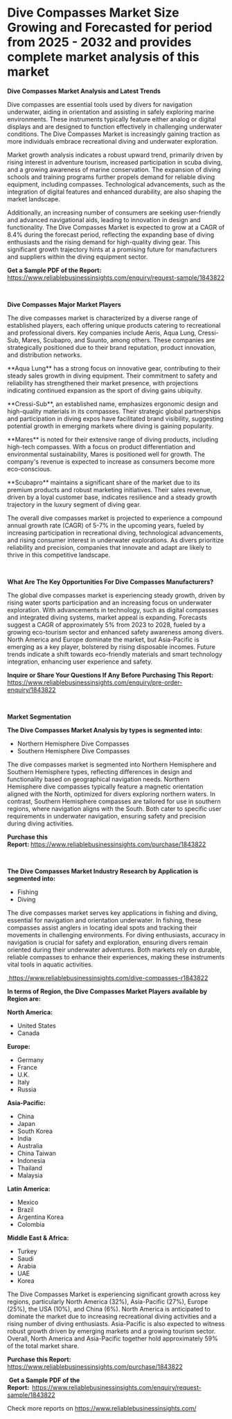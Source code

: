 <p><h1>Dive Compasses Market Size Growing and Forecasted for period from 2025 - 2032 and provides complete market analysis of this market</h1></p><p><strong>Dive Compasses Market Analysis and Latest Trends</strong></p>
<p><p>Dive compasses are essential tools used by divers for navigation underwater, aiding in orientation and assisting in safely exploring marine environments. These instruments typically feature either analog or digital displays and are designed to function effectively in challenging underwater conditions. The Dive Compasses Market is increasingly gaining traction as more individuals embrace recreational diving and underwater exploration.</p><p>Market growth analysis indicates a robust upward trend, primarily driven by rising interest in adventure tourism, increased participation in scuba diving, and a growing awareness of marine conservation. The expansion of diving schools and training programs further propels demand for reliable diving equipment, including compasses. Technological advancements, such as the integration of digital features and enhanced durability, are also shaping the market landscape.</p><p>Additionally, an increasing number of consumers are seeking user-friendly and advanced navigational aids, leading to innovation in design and functionality. The Dive Compasses Market is expected to grow at a CAGR of 8.4% during the forecast period, reflecting the expanding base of diving enthusiasts and the rising demand for high-quality diving gear. This significant growth trajectory hints at a promising future for manufacturers and suppliers within the diving equipment sector.</p></p>
<p><strong>Get a Sample PDF of the Report:&nbsp;</strong> <a href="https://www.reliablebusinessinsights.com/enquiry/request-sample/1843822?utm_campaign=1837&utm_medium=2&utm_source=Github&utm_content=ia&utm_term=06022025&utm_id=dive-compasses">https://www.reliablebusinessinsights.com/enquiry/request-sample/1843822</a></p>
<p>&nbsp;</p>
<p><strong>Dive Compasses Major Market Players</strong></p>
<p><p>The dive compasses market is characterized by a diverse range of established players, each offering unique products catering to recreational and professional divers. Key companies include Aeris, Aqua Lung, Cressi-Sub, Mares, Scubapro, and Suunto, among others. These companies are strategically positioned due to their brand reputation, product innovation, and distribution networks.</p><p>**Aqua Lung** has a strong focus on innovative gear, contributing to their steady sales growth in diving equipment. Their commitment to safety and reliability has strengthened their market presence, with projections indicating continued expansion as the sport of diving gains ubiquity.</p><p>**Cressi-Sub**, an established name, emphasizes ergonomic design and high-quality materials in its compasses. Their strategic global partnerships and participation in diving expos have facilitated brand visibility, suggesting potential growth in emerging markets where diving is gaining popularity.</p><p>**Mares** is noted for their extensive range of diving products, including high-tech compasses. With a focus on product differentiation and environmental sustainability, Mares is positioned well for growth. The company's revenue is expected to increase as consumers become more eco-conscious.</p><p>**Scubapro** maintains a significant share of the market due to its premium products and robust marketing initiatives. Their sales revenue, driven by a loyal customer base, indicates resilience and a steady growth trajectory in the luxury segment of diving gear.</p><p>The overall dive compasses market is projected to experience a compound annual growth rate (CAGR) of 5-7% in the upcoming years, fueled by increasing participation in recreational diving, technological advancements, and rising consumer interest in underwater explorations. As divers prioritize reliability and precision, companies that innovate and adapt are likely to thrive in this competitive landscape.</p></p>
<p>&nbsp;</p>
<p><strong>What Are The Key Opportunities For Dive Compasses Manufacturers?</strong></p>
<p><p>The global dive compasses market is experiencing steady growth, driven by rising water sports participation and an increasing focus on underwater exploration. With advancements in technology, such as digital compasses and integrated diving systems, market appeal is expanding. Forecasts suggest a CAGR of approximately 5% from 2023 to 2028, fueled by a growing eco-tourism sector and enhanced safety awareness among divers. North America and Europe dominate the market, but Asia-Pacific is emerging as a key player, bolstered by rising disposable incomes. Future trends indicate a shift towards eco-friendly materials and smart technology integration, enhancing user experience and safety.</p></p>
<p><strong>Inquire or Share Your Questions If Any Before Purchasing This Report:</strong> <a href="https://www.reliablebusinessinsights.com/enquiry/pre-order-enquiry/1843822?utm_campaign=1837&utm_medium=2&utm_source=Github&utm_content=ia&utm_term=06022025&utm_id=dive-compasses">https://www.reliablebusinessinsights.com/enquiry/pre-order-enquiry/1843822</a></p>
<p>&nbsp;</p>
<p><strong>Market Segmentation</strong></p>
<p><strong>The Dive Compasses Market Analysis by types is segmented into:</strong></p>
<p><ul><li>Northern Hemisphere Dive Compasses</li><li>Southern Hemisphere Dive Compasses</li></ul></p>
<p><p>The dive compasses market is segmented into Northern Hemisphere and Southern Hemisphere types, reflecting differences in design and functionality based on geographical navigation needs. Northern Hemisphere dive compasses typically feature a magnetic orientation aligned with the North, optimized for divers exploring northern waters. In contrast, Southern Hemisphere compasses are tailored for use in southern regions, where navigation aligns with the South. Both cater to specific user requirements in underwater navigation, ensuring safety and precision during diving activities.</p></p>
<p><strong>Purchase this Report:&nbsp;</strong><a href="https://www.reliablebusinessinsights.com/purchase/1843822?utm_campaign=1837&utm_medium=2&utm_source=Github&utm_content=ia&utm_term=06022025&utm_id=dive-compasses">https://www.reliablebusinessinsights.com/purchase/1843822</a></p>
<p>&nbsp;</p>
<p><strong>The Dive Compasses Market Industry Research by Application is segmented into:</strong></p>
<p><ul><li>Fishing</li><li>Diving</li></ul></p>
<p><p>The dive compasses market serves key applications in fishing and diving, essential for navigation and orientation underwater. In fishing, these compasses assist anglers in locating ideal spots and tracking their movements in challenging environments. For diving enthusiasts, accuracy in navigation is crucial for safety and exploration, ensuring divers remain oriented during their underwater adventures. Both markets rely on durable, reliable compasses to enhance their experiences, making these instruments vital tools in aquatic activities.</p></p>
<p><a href="https://www.reliablebusinessinsights.com/dive-compasses-r1843822?utm_campaign=1837&utm_medium=2&utm_source=Github&utm_content=ia&utm_term=06022025&utm_id=dive-compasses">&nbsp;https://www.reliablebusinessinsights.com/dive-compasses-r1843822</a></p>
<p><strong>In terms of Region, the Dive Compasses Market Players available by Region are:</strong></p>
<p>
    <p> <strong> North America: </strong>
        <ul>
            <li>United States</li>
            <li>Canada</li>
        </ul>
        </p> 
    <p> <strong> Europe: </strong>
        <ul>
            <li>Germany</li>
            <li>France</li>
            <li>U.K.</li>
            <li>Italy</li>
            <li>Russia</li>
        </ul>
        </p> 
    <p> <strong> Asia-Pacific: </strong>
        <ul>
            <li>China</li>
            <li>Japan</li>
            <li>South Korea</li>
            <li>India</li>
            <li>Australia</li>
            <li>China Taiwan</li>
            <li>Indonesia</li>
            <li>Thailand</li>
            <li>Malaysia</li>
        </ul>
        </p> 
    <p> <strong> Latin America: </strong>
        <ul>
            <li>Mexico</li>
            <li>Brazil</li>
            <li>Argentina Korea</li>
            <li>Colombia</li>
        </ul>
        </p> 
    <p> <strong> Middle East & Africa: </strong>
        <ul>
            <li>Turkey</li>
            <li>Saudi</li>
            <li>Arabia</li>
            <li>UAE</li>
            <li>Korea</li>
        </ul>
    </p>
    </p>
<p><p>The Dive Compasses Market is experiencing significant growth across key regions, particularly North America (32%), Asia-Pacific (27%), Europe (25%), the USA (10%), and China (6%). North America is anticipated to dominate the market due to increasing recreational diving activities and a rising number of diving enthusiasts. Asia-Pacific is also expected to witness robust growth driven by emerging markets and a growing tourism sector. Overall, North America and Asia-Pacific together hold approximately 59% of the total market share.</p></p>
<p><strong>Purchase this Report: </strong><a href="https://www.reliablebusinessinsights.com/purchase/1843822?utm_campaign=1837&utm_medium=2&utm_source=Github&utm_content=ia&utm_term=06022025&utm_id=dive-compasses">https://www.reliablebusinessinsights.com/purchase/1843822</a></p>
<p>&nbsp;<strong>Get a Sample PDF of the Report:&nbsp;&nbsp;</strong><a href="https://www.reliablebusinessinsights.com/enquiry/request-sample/1843822?utm_campaign=1837&utm_medium=2&utm_source=Github&utm_content=ia&utm_term=06022025&utm_id=dive-compasses">https://www.reliablebusinessinsights.com/enquiry/request-sample/1843822</a></p>
<p><strong></strong></p>
<p>Check more reports on <a href="https://www.reliablebusinessinsights.com/?utm_campaign=1837&utm_medium=2&utm_source=Github&utm_content=ia&utm_term=06022025&utm_id=dive-compasses">https://www.reliablebusinessinsights.com/</a></p>
